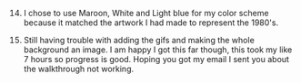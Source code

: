 14. I chose to use Maroon, White and Light blue for my color scheme because it matched the artwork I had made to represent the 1980's.

15. Still having trouble with adding the gifs and making the whole background an image. I am happy I got this far though, this took my like 7 hours so progress is good. Hoping you got my email I sent you about the walkthrough not working.

